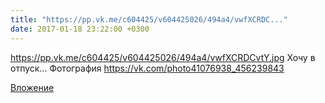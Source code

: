 ```yaml
---
title: "https://pp.vk.me/c604425/v604425026/494a4/vwfXCRDC..."
date: 2017-01-18 23:22:00 +0300
---
```


https://pp.vk.me/c604425/v604425026/494a4/vwfXCRDCvtY.jpg Хочу в отпуск...
Фотография
https://vk.com/photo41076938_456239843

[Вложение](https://vk.com/photo41076938_456239843)
